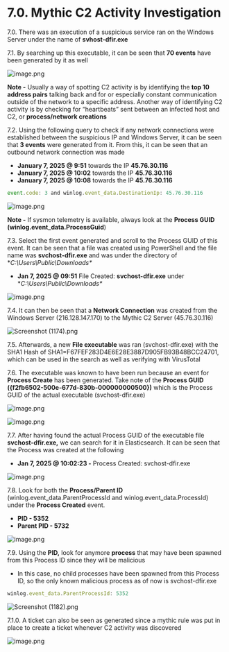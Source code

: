 # 7.0. Mythic C2 Activity Investigation

7.0. There was an execution of a suspicious service ran on the Windows Server under the name of **svhost-dfir.exe**

7.1. By searching up this executable, it can be seen that **70 events** have been generated by it as well

![image.png](image.png)

**Note -** Usually a way of spotting C2 activity is by identifying the **top 10 address pairs** talking back and for or especially constant communication outside of the network to a specific address. Another way of identifying C2 activity is by checking for “heartbeats” sent between an infected host and C2, or **process/network creations**

7.2. Using the following query to check if any network connections were established between the suspicious IP and Windows Server, it can be seen that **3 events** were generated from it. From this, it can be seen that an outbound network connection was made 

- **January 7, 2025 @ 9:51** towards the IP **45.76.30.116**
- **January 7, 2025 @ 10:02** towards the IP **45.76.30.116**
- **January 7, 2025 @ 10:08** towards the IP **45.76.30.116**

```jsx
event.code: 3 and winlog.event_data.DestinationIp: 45.76.30.116
```

![image.png](image%201.png)

**Note -** If sysmon telemetry is available, always look at the **Process GUID (winlog.event_data.ProcessGuid**) 

7.3. Select the first event generated and scroll to the Process GUID of this event. It can be seen that a file was created using PowerShell and the file name was **svchost-dfir.exe** and was under the directory of 	**C:\Users\Public\Downloads\**

- **Jan 7, 2025 @ 09:51** File Created: **svchost-dfir.exe** under **C:\Users\Public\Downloads\**

![image.png](image%202.png)

7.4. It can then be seen that a **Network Connection** was created from the Windows Server (216.128.147.170) to the Mythic C2 Server (45.76.30.116)

![Screenshot (1174).png](Screenshot_(1174).png)

7.5. Afterwards, a new **File executable** was ran (svchost-dfir.exe) with the SHA1 Hash of SHA1=F67FEF283D4E6E28E3887D905FB93B48BCC24701, which can be used in the search as well as verifying with VirusTotal

7.6. The executable was known to have been run because an event for **Process Create** has been generated. Take note of the **Process GUID ({f2fb6502-500e-677d-830b-000000000500})** which is the Process GUID of the actual executable (svchost-dfir.exe)

![image.png](image%203.png)

![image.png](image%204.png)

7.7. After having found the actual Process GUID of the executable file **svchost-dfir.exe,** we can search for it in Elasticsearch. It can be seen that the Process was created at the following

- **Jan 7, 2025 @ 10:02:23 -** Process Created: svchost-dfir.exe

![image.png](image%205.png)

7.8. Look for both the **Process/Parent ID** (winlog.event_data.ParentProcessId and winlog.event_data.ProcessId) under the **Process Created** event. 

- **PID - 5352**
- **Parent PID - 5732**

![image.png](image%206.png)

7.9. Using the **PID,** look for anymore **process** that may have been spawned from this Process ID since they will be malicious

- In this case, no child processes have been spawned from this Process ID, so the only known malicious process as of now is svchost-dfir.exe

```jsx
winlog.event_data.ParentProcessId: 5352
```

![Screenshot (1182).png](Screenshot_(1182).png)

7.1.0. A ticket can also be seen as generated since a mythic rule was put in place to create a ticket whenever C2 activity was discovered

![image.png](image%207.png)